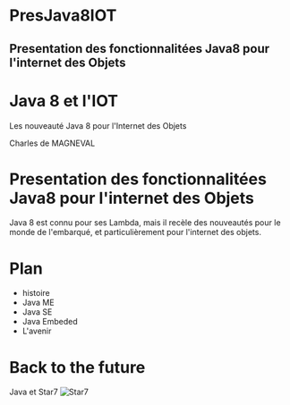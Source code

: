 # PresJava8IOT
## Presentation des fonctionnalitées Java8 pour l'internet des Objets

# Java 8 et l'IOT
Les nouveauté Java 8 pour l'Internet des Objets
						
Charles de MAGNEVAL

# Presentation des fonctionnalitées Java8 pour l'internet des Objets

Java 8 est connu pour ses Lambda, mais il recèle des nouveautés pour le monde de l'embarqué, et particulièrement pour l'internet des objets.

# Plan

+ histoire
+ Java ME
+ Java SE
+ Java Embeded
+ L'avenir

# Back to the future

Java et Star7
![Star7](http://assiste.com.free.fr/m/img/java_02.jpg "Star7") 
